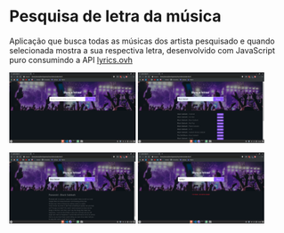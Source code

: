 # Pesquisa de letra da música

Aplicação que busca todas as músicas dos artista pesquisado e quando selecionada mostra a sua respectiva letra, desenvolvido com JavaScript puro consumindo a API [lyrics.ovh](https://lyricsovh.docs.apiary.io/#)

<p>
  <img src="./.github/p1.png" alt="screenshot" width="45%"/>
  <img src="./.github/p2.png" alt="screenshot" width="45%"/>
</p>

<p>
  <img src="./.github/p3.png" alt="screenshot" width="45%"/>
  <img src="./.github/p4.png" alt="screenshot" width="45%"/>
</p>
